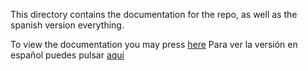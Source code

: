 This directory contains the documentation for the repo, as well as the spanish version everything.

To view the documentation you may press [here](install.md)
Para ver la versión en español puedes pulsar [aquí](index.es.md)